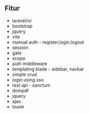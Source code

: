 ## Fitur

- laravel/ui
- bootstrap
- jquery
- vite
- manual auth - register,login,logout
- session
- gate
- scope
- auth middleware
- templating blade - sidebar, navbar
- simple crud
- login using sso
- rest api - sanctum
- dompdf
- jquery
- ajax
- toastr

